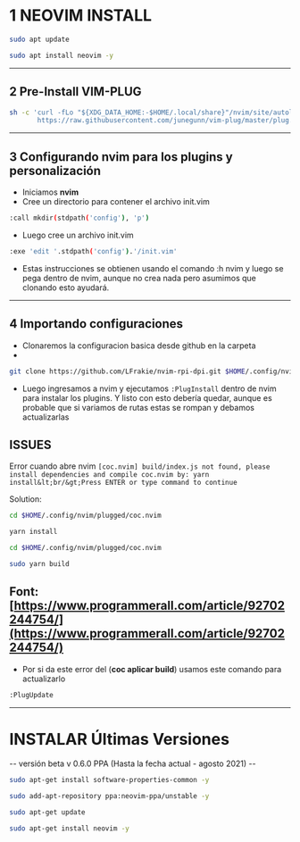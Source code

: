 # 1 NEOVIM INSTALL
```bash
sudo apt update

sudo apt install neovim -y
```

--------

## 2 Pre-Install VIM-PLUG
```bash
sh -c 'curl -fLo "${XDG_DATA_HOME:-$HOME/.local/share}"/nvim/site/autoload/plug.vim --create-dirs \
       https://raw.githubusercontent.com/junegunn/vim-plug/master/plug.vim'
```

--- 

## 3 Configurando nvim para los plugins y personalización

- Iniciamos **nvim**
- Cree un directorio para contener el archivo init.vim 
```bash
:call mkdir(stdpath('config'), 'p')
```

-  Luego cree un archivo init.vim
```bash
:exe 'edit '.stdpath('config').'/init.vim'
```
- Estas instrucciones se obtienen usando el comando :h nvim y luego se pega dentro de nvim, aunque no crea nada pero asumimos que clonando esto ayudará.

---

## 4 Importando configuraciones 
- Clonaremos la configuracion basica desde github en la carpeta
- 
```bash
git clone https://github.com/LFrakie/nvim-rpi-dpi.git $HOME/.config/nvim
```
- Luego ingresamos a nvim y ejecutamos `:PlugInstall` dentro de nvim para instalar los plugins.
Y listo con esto debería quedar, aunque es probable que si variamos de rutas estas se rompan y debamos actualizarlas


## ISSUES
Error cuando abre nvim
`[coc.nvim] build/index.js not found, please install dependencies and compile coc.nvim by: yarn install&lt;br/&gt;Press ENTER or type command to continue`

Solution:

```bash
cd $HOME/.config/nvim/plugged/coc.nvim
```

```bash
yarn install
```

```bash
cd $HOME/.config/nvim/plugged/coc.nvim
```

```bash
sudo yarn build
```

Font: [https://www.programmerall.com/article/92702244754/](https://www.programmerall.com/article/92702244754/)
------------
- Por si da este error del (**coc aplicar build**) usamos este comando para actualizarlo
```bash
:PlugUpdate
```

--- 
# INSTALAR Últimas Versiones 
-- versión beta v 0.6.0 PPA (Hasta la fecha actual - agosto 2021) --

```bash
sudo apt-get install software-properties-common -y
```

```bash
sudo add-apt-repository ppa:neovim-ppa/unstable -y
```

```bash
sudo apt-get update
```

```bash
sudo apt-get install neovim -y
```
